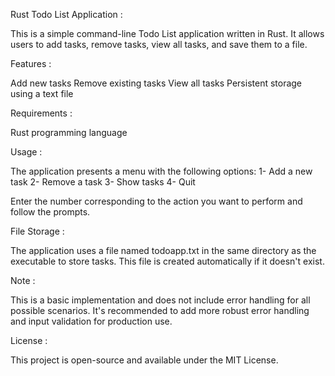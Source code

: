 Rust Todo List Application :

This is a simple command-line Todo List application written in Rust. It allows users to add tasks, remove tasks, view all tasks, and save them to a file.

Features :

Add new tasks
Remove existing tasks
View all tasks
Persistent storage using a text file

Requirements :

Rust programming language

Usage :

The application presents a menu with the following options:
1- Add a new task
2- Remove a task
3- Show tasks
4- Quit

Enter the number corresponding to the action you want to perform and follow the prompts.

File Storage :

The application uses a file named todoapp.txt in the same directory as the executable to store tasks. This file is created automatically if it doesn't exist.

Note :

This is a basic implementation and does not include error handling for all possible scenarios. It's recommended to add more robust error handling and input validation for production use.

License :

This project is open-source and available under the MIT License.
